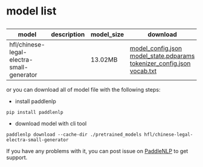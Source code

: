 #  model list

##  

| model  | description | model_size  | download         |
| --- | --- | --- | --- |
|hfl/chinese-legal-electra-small-generator|  | 13.02MB | [model_config.json](https://bj.bcebos.com/paddlenlp/models/community/hfl/chinese-legal-electra-small-generator/model_config.json)<br>[model_state.pdparams](https://bj.bcebos.com/paddlenlp/models/community/hfl/chinese-legal-electra-small-generator/model_state.pdparams)<br>[tokenizer_config.json](https://bj.bcebos.com/paddlenlp/models/community/hfl/chinese-legal-electra-small-generator/tokenizer_config.json)<br>[vocab.txt](https://bj.bcebos.com/paddlenlp/models/community/hfl/chinese-legal-electra-small-generator/vocab.txt) |

or you can download all of model file with the following steps:

* install paddlenlp

```shell
pip install paddlenlp
```

* download model with cli tool

```shell
paddlenlp download --cache-dir ./pretrained_models hfl/chinese-legal-electra-small-generator
```

If you have any problems with it, you can post issue on [PaddleNLP](https://github.com/PaddlePaddle/PaddleNLP) to get support.
